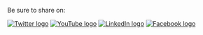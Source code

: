 Be sure to share on:

[![Twitter logo](https://icongr.am/simple/twitter.svg?size=32&color=FFFFFF)](https://twitter.com)
[![YouTube logo](https://icongr.am/simple/youtube.svg?size=32&color=FFFFFF)](https://youtube.com)
[![LinkedIn logo](https://icongr.am/simple/linkedin.svg?size=32&color=FFFFFF)](https://linkedin.com)
[![Facebook logo](https://icongr.am/simple/facebook.svg?size=32&color=FFFFFF)](https://facebook.com)

